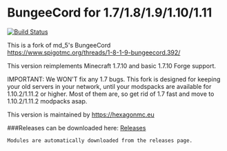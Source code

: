 
BungeeCord for 1.7/1.8/1.9/1.10/1.11
==========
[![Build Status](https://travis-ci.org/HexagonMC/BungeeCord.svg?branch=master)](https://travis-ci.org/HexagonMC/BungeeCord)

This is a fork of md_5's BungeeCord  
https://www.spigotmc.org/threads/1-8-1-9-bungeecord.392/

This version reimplements Minecraft 1.7.10 and basic 1.7.10 Forge support.

IMPORTANT: We WON'T fix any 1.7 bugs. 
This fork is designed for keeping your old servers in your network, until your modspacks are available for 1.10.2/1.11.2 or higher.
Most of them are, so get rid of 1.7 fast and move to 1.10.2/1.11.2 modpacks asap.

This version is maintained by https://hexagonmc.eu

###Releases can be downloaded here: [Releases](https://github.com/HexagonMC/BungeeCord/releases)
```
Modules are automatically downloaded from the releases page.
```
